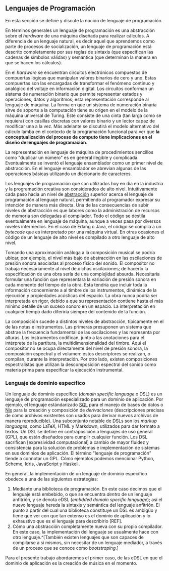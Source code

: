 ## Lenguajes de Programación

En esta sección se define y discute la noción de lenguaje de programación.

En términos generales un lenguaje de programación es una abstracción sobre el _hardware_ de una máquina
diseñada para realizar cálculos. A diferencia de un lenguaje natural, es decir aquel
que aprendemos como parte de procesos de socialización, un lenguaje de programación está
descrito completamente por sus reglas de sintaxis (que especifican las cadenas de símbolos
válidas) y semántica (que determinan la manera en que se hacen los cálculos).

En el _hardware_ se encuentran circuitos electrónicos compuestos de compuertas lógicas que
manipulan valores binarios de cero y uno.
Estas compuertas son las encargadas de transformar el fenómeno continuo y analógico del voltaje en información digital.
Los circuitos conforman un sistema de numeración binario
que permite representar estados y operaciones, datos y algoritmos;
esta representación corresponde al lenguaje de máquina.
La forma en que un sistema de numeración binaria sirve de soporte a la computación tiene su origen en el modelo de la máquina universal de Turing.
Este consiste de una cinta (tan larga como se requiera) con casillas discretas con valores binario y un lector capaz de modificar una a la vez.
Más adelante se discutirá el modelo alternativo del cálculo lamba en el contexto de la programación funcional para ver que **la conceptualización del proceso de computo tiene implicaciones en el diseño de lenguajes de programación**.

La representación en lenguaje de máquina de procedimientos sencillos como "duplicar un número" es en general ilegible y complicada.
Eventualmente se inventó el lenguaje ensamblador como un primer nivel de abstracción.
En el lenguaje ensamblador se abrevian algunas de las operaciones básicas utilizando un diccionario de caracteres.

Los lenguajes de programación que son utilizados hoy en día en la industria y la programación creativa son considerados de alto nivel.
Intuitivamente cada paso hacia un nivel de [abstracción](#abstracción) superior acerca el lenguaje de programación al lenguaje natural, permitiendo al programador expresar su intención de manera más directa.
Una de las consecuencias de subir niveles de abstracción es que labores como la administración de recursos de memoria son delegadas al compilador.
Todo el código se destila eventualmente en lenguaje de máquina, aunque a veces pasa por diversos niveles intermedios.
En el caso de Erlang o Java, el código se compila a un _bytecode_ que es interpretado por una máquina virtual.
En otras ocasiones el código de un lenguaje de alto nivel es compilado a otro lenguaje de alto nivel.

Tomando una aproximación análoga a la composición musical se podría ubicar, por ejemplo, el nivel más bajo de abstracción en las oscilaciones de presión sonora asociadas al proceso físico del sonido.
El compositor no trabaja necesariamente al nivel de dichas oscilaciones;
de hacerlo la especificación de una obra sería de una complejidad absurda.
Necesitaría formular una función que representara la variación de presión sonora en cada momento del tiempo de la obra.
Esta tendría que incluir toda la información concerniente a al timbre de los instrumentos, dinámica de la ejecución y propiedades acústicas del espacio.
La obra nunca podría ser interpretada en rigor, debido a que su representación contiene hasta el más mínimo detalle de un suceso sonoro en un espacio. La interpretación en cualquier tiempo dado diferiría siempre del contenido de la función.

La composición sucede a distintos niveles de abstracción, típicamente en el de las notas e instrumentos.
Las primeras presuponen un sistema que abstrae la frecuencia fundamental de las oscilaciones y las representa por alturas.
Los instrumentos codifican, junto a las anotaciones para el intérprete de la partitura, la multidimensionalidad del timbre.
Aquí el compositor no se ocupa directamente del nivel de presión sonora, la composición espectral y el volumen:
estos descriptores se realizan, o compilan, durante la interpretación.
Por otro lado, existen composiciones espectralistas que utilizan la descomposición espectral del sonido como materia prima para especificar la ejecución instrumental.

### Lenguaje de dominio específico

Un lenguaje de dominio específico (_domain specific language_ o DSL) es un lenguaje de programación especializado para un dominio de aplicación.
Por ejemplo, el lenguaje estándarizado [SQL]() para el manejo de bases de datos o [Nix](https://nixos.org/manual/nix/stable/language/index.html) para la creación y composición de _derivaciones_ (descripciones precisas de como archivos existentes son usados para derivar nuevos archivos de manera reproducible).
Una subconjunto notable de DSLs son los _markup languages_, como LaTeX, HTML y Markdown, utilizados para dar formato a textos.
Un DSL se define en contraposición a lenguajes de uso general (GPL), que están diseñados para cumplir cualquier función.
Los DSL sacrifican [expresividad computacional] a cambio de mayor fluidez y consistencia para la solución de problemas e implementación de sistemas en sus dominios de aplicación.
El término "lenguaje de programación" tiende a connotar un GPL. Cómo ejemplos podemos mencionar Python, Scheme, Idris, JavaScript y Haskell.

En general, la implementación de un lenguaje de dominio específico obedece a una de las siguientes estrategias:

1. Mediante una biblioteca de programación.
   En este caso decimos que el lenguaje está embebido, o que se encuentra _dentro_ de un lenguaje anfitrión, y se denota eDSL (_embdded domain specific language_);
   así el nuevo lenguaje hereda la sintaxis y semántica del lenguaje anfitrión.
   El punto a partir del cual una biblioteca constituye un DSL es ambigüo y tiene que ver con que tan extenso es el dominio de aplicación y lo exhaustivo que es el lenguaje para describirlo [REF].
2. Cómo una abstracción completamente nueva con su propio compilador. En este caso, la implementación del lenguaje se usualmente hace con otro lenguaje.^[También existen lenguajes
   que son capaces de compilarse a si mismos, sin necesitar de un lenguaje mediador, a través de un proceso que se conoce como _bootstraping_.]

Para el presente trabajo abordaremos el primer caso, de las eDSL en que el dominio de aplicación es la creación de música en el momento.
